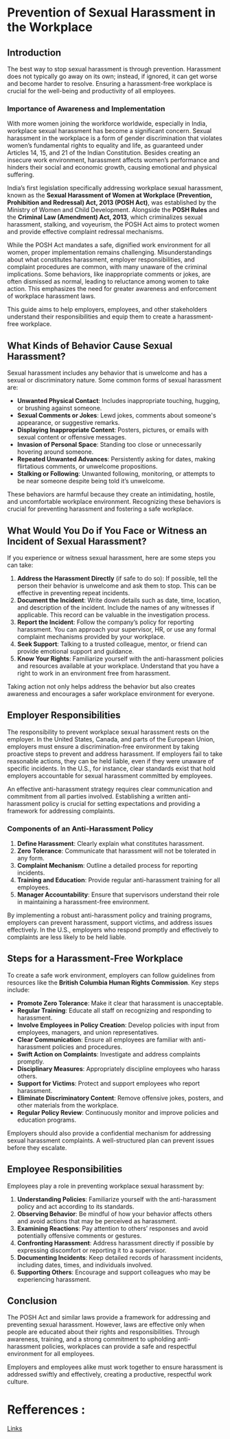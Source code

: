 # Prevention of Sexual Harassment in the Workplace

## Introduction

The best way to stop sexual harassment is through prevention. Harassment does not typically go away on its own; instead, if ignored, it can get worse and become harder to resolve. Ensuring a harassment-free workplace is crucial for the well-being and productivity of all employees.

### Importance of Awareness and Implementation

With more women joining the workforce worldwide, especially in India, workplace sexual harassment has become a significant concern. Sexual harassment in the workplace is a form of gender discrimination that violates women’s fundamental rights to equality and life, as guaranteed under Articles 14, 15, and 21 of the Indian Constitution. Besides creating an insecure work environment, harassment affects women’s performance and hinders their social and economic growth, causing emotional and physical suffering.

India’s first legislation specifically addressing workplace sexual harassment, known as the **Sexual Harassment of Women at Workplace (Prevention, Prohibition and Redressal) Act, 2013 (POSH Act)**, was established by the Ministry of Women and Child Development. Alongside the **POSH Rules** and the **Criminal Law (Amendment) Act, 2013**, which criminalizes sexual harassment, stalking, and voyeurism, the POSH Act aims to protect women and provide effective complaint redressal mechanisms.

While the POSH Act mandates a safe, dignified work environment for all women, proper implementation remains challenging. Misunderstandings about what constitutes harassment, employer responsibilities, and complaint procedures are common, with many unaware of the criminal implications. Some behaviors, like inappropriate comments or jokes, are often dismissed as normal, leading to reluctance among women to take action. This emphasizes the need for greater awareness and enforcement of workplace harassment laws. 

This guide aims to help employers, employees, and other stakeholders understand their responsibilities and equip them to create a harassment-free workplace.

## What Kinds of Behavior Cause Sexual Harassment?

Sexual harassment includes any behavior that is unwelcome and has a sexual or discriminatory nature. Some common forms of sexual harassment are:

- **Unwanted Physical Contact**: Includes inappropriate touching, hugging, or brushing against someone.
- **Sexual Comments or Jokes**: Lewd jokes, comments about someone's appearance, or suggestive remarks.
- **Displaying Inappropriate Content**: Posters, pictures, or emails with sexual content or offensive messages.
- **Invasion of Personal Space**: Standing too close or unnecessarily hovering around someone.
- **Repeated Unwanted Advances**: Persistently asking for dates, making flirtatious comments, or unwelcome propositions.
- **Stalking or Following**: Unwanted following, monitoring, or attempts to be near someone despite being told it’s unwelcome.

These behaviors are harmful because they create an intimidating, hostile, and uncomfortable workplace environment. Recognizing these behaviors is crucial for preventing harassment and fostering a safe workplace.

## What Would You Do if You Face or Witness an Incident of Sexual Harassment?

If you experience or witness sexual harassment, here are some steps you can take:

1. **Address the Harassment Directly** (if safe to do so): If possible, tell the person their behavior is unwelcome and ask them to stop. This can be effective in preventing repeat incidents.
2. **Document the Incident**: Write down details such as date, time, location, and description of the incident. Include the names of any witnesses if applicable. This record can be valuable in the investigation process.
3. **Report the Incident**: Follow the company’s policy for reporting harassment. You can approach your supervisor, HR, or use any formal complaint mechanisms provided by your workplace.
4. **Seek Support**: Talking to a trusted colleague, mentor, or friend can provide emotional support and guidance.
5. **Know Your Rights**: Familiarize yourself with the anti-harassment policies and resources available at your workplace. Understand that you have a right to work in an environment free from harassment.

Taking action not only helps address the behavior but also creates awareness and encourages a safer workplace environment for everyone.

## Employer Responsibilities

The responsibility to prevent workplace sexual harassment rests on the employer. In the United States, Canada, and parts of the European Union, employers must ensure a discrimination-free environment by taking proactive steps to prevent and address harassment. If employers fail to take reasonable actions, they can be held liable, even if they were unaware of specific incidents. In the U.S., for instance, clear standards exist that hold employers accountable for sexual harassment committed by employees.

An effective anti-harassment strategy requires clear communication and commitment from all parties involved. Establishing a written anti-harassment policy is crucial for setting expectations and providing a framework for addressing complaints.

### Components of an Anti-Harassment Policy

1. **Define Harassment**: Clearly explain what constitutes harassment.
2. **Zero Tolerance**: Communicate that harassment will not be tolerated in any form.
3. **Complaint Mechanism**: Outline a detailed process for reporting incidents.
4. **Training and Education**: Provide regular anti-harassment training for all employees.
5. **Manager Accountability**: Ensure that supervisors understand their role in maintaining a harassment-free environment.

By implementing a robust anti-harassment policy and training programs, employers can prevent harassment, support victims, and address issues effectively. In the U.S., employers who respond promptly and effectively to complaints are less likely to be held liable.

## Steps for a Harassment-Free Workplace

To create a safe work environment, employers can follow guidelines from resources like the **British Columbia Human Rights Commission**. Key steps include:

- **Promote Zero Tolerance**: Make it clear that harassment is unacceptable.
- **Regular Training**: Educate all staff on recognizing and responding to harassment.
- **Involve Employees in Policy Creation**: Develop policies with input from employees, managers, and union representatives.
- **Clear Communication**: Ensure all employees are familiar with anti-harassment policies and procedures.
- **Swift Action on Complaints**: Investigate and address complaints promptly.
- **Disciplinary Measures**: Appropriately discipline employees who harass others.
- **Support for Victims**: Protect and support employees who report harassment.
- **Eliminate Discriminatory Content**: Remove offensive jokes, posters, and other materials from the workplace.
- **Regular Policy Review**: Continuously monitor and improve policies and education programs.

Employers should also provide a confidential mechanism for addressing sexual harassment complaints. A well-structured plan can prevent issues before they escalate.

## Employee Responsibilities

Employees play a role in preventing workplace sexual harassment by:

1. **Understanding Policies**: Familiarize yourself with the anti-harassment policy and act according to its standards.
2. **Observing Behavior**: Be mindful of how your behavior affects others and avoid actions that may be perceived as harassment.
3. **Examining Reactions**: Pay attention to others’ responses and avoid potentially offensive comments or gestures.
4. **Confronting Harassment**: Address harassment directly if possible by expressing discomfort or reporting it to a supervisor.
5. **Documenting Incidents**: Keep detailed records of harassment incidents, including dates, times, and individuals involved.
6. **Supporting Others**: Encourage and support colleagues who may be experiencing harassment.

## Conclusion

The POSH Act and similar laws provide a framework for addressing and preventing sexual harassment. However, laws are effective only when people are educated about their rights and responsibilities. Through awareness, training, and a strong commitment to upholding anti-harassment policies, workplaces can provide a safe and respectful environment for all employees. 

Employers and employees alike must work together to ensure harassment is addressed swiftly and effectively, creating a productive, respectful work culture.

# Refferences :
[Links](http://hrlibrary.umn.edu/svaw/harassment/explore/5prevention.htm)
